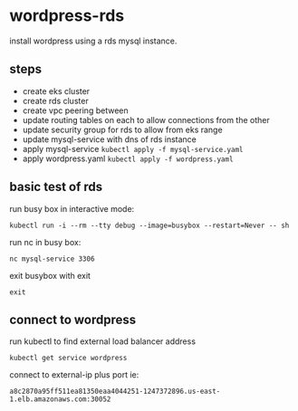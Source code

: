 # wordpress-rds

install wordpress using a rds mysql instance.

## steps

- create eks cluster
- create rds cluster
- create vpc peering between
- update routing tables on each to allow connections from the other
- update security group for rds to allow from eks range
- update mysql-service with dns of rds instance
- apply mysql-service `kubectl apply -f mysql-service.yaml`
- apply wordpress.yaml `kubectl apply -f wordpress.yaml`

## basic test of rds

run busy box in interactive mode:

`kubectl run -i --rm --tty debug --image=busybox --restart=Never -- sh`

run nc in busy box:

`nc mysql-service 3306`

exit busybox with exit

`exit`

## connect to wordpress

run kubectl to find external load balancer address

`kubectl get service wordpress`

connect to external-ip plus port ie:

`a8c2870a95ff511ea81350eaa4044251-1247372896.us-east-1.elb.amazonaws.com:30052`
